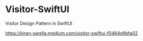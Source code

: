 # Visitor-SwiftUI
Visitor Design Pattern in SwiftUI


https://kiran-sarella.medium.com/visitor-swiftui-f0464e9bfa02
